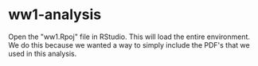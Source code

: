 # ww1-analysis
Open the "ww1.Rpoj" file in RStudio. This will load the entire environment.
We do this because we wanted a way to simply include the PDF's that we used in
this analysis. 